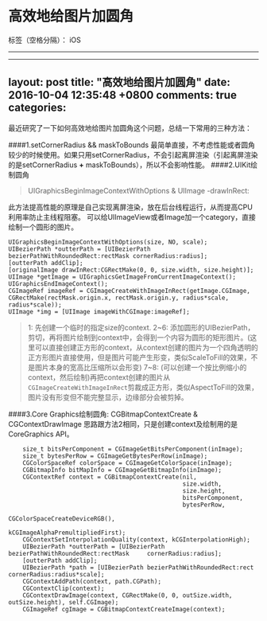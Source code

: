 ﻿# 高效地给图片加圆角

标签（空格分隔）： iOS

---

---
layout: post
title: "高效地给图片加圆角"
date: 2016-10-04 12:35:48 +0800
comments: true
categories: 
---
最近研究了一下如何高效地给图片加圆角这个问题，总结一下常用的三种方法：

####1.setCornerRadius && maskToBounds
最简单直接，不考虑性能或者圆角较少的时候使用。如果只用setCornerRadius，不会引起离屏渲染（引起离屏渲染的是setCornerRadius **+** maskToBounds），所以不会影响性能。
####2.UIKit绘制圆角
>UIGraphicsBeginImageContextWithOptions & UIImage -drawInRect:

此方法提高性能的原理是自己实现离屏渲染，放在后台线程运行，从而提高CPU利用率防止主线程阻塞。
可以给UIImageView或者Image加一个category，直接绘制一个圆形的图片。

```
UIGraphicsBeginImageContextWithOptions(size, NO, scale);
UIBezierPath *outterPath = [UIBezierPath bezierPathWithRoundedRect:rectMask cornerRadius:radius];
[outterPath addClip];
[originalImage drawInRect:CGRectMake(0, 0, size.width, size.height)];
UIImage *getImage = UIGraphicsGetImageFromCurrentImageContext();
UIGraphicsEndImageContext();
CGImageRef imageRef = CGImageCreateWithImageInRect(getImage.CGImage, CGRectMake(rectMask.origin.x, rectMask.origin.y, radius*scale, radius*scale));
UIImage *img = [UIImage imageWithCGImage:imageRef];
```

>1: 先创建一个临时的指定size的context.
2~6: 添加圆形的UIBezierPath，剪切，再将图片绘制到context中，会得到一个内容为圆形的矩形图片。(这里可以直接创建正方形的context，从context创建的图片为一个四角透明的正方形图片直接使用，但是图片可能产生形变，类似ScaleToFill的效果，不是图片本身的宽高比压缩所以会形变)
7~8: (可以创建一个按比例缩小的context，然后绘制)再把context创建的图片从```CGImageCreateWithImageInRect```剪裁成正方形，类似AspectToFill的效果，图片没有形变但不能完整显示，边缘部分会被剪掉。

####3.Core Graphics绘制圆角: CGBitmapContextCreate & CGContextDrawImage
思路跟方法2相同，只是创建context及绘制用的是CoreGraphics API。

```
	size_t bitsPerComponent = CGImageGetBitsPerComponent(inImage);
    size_t bytesPerRow = CGImageGetBytesPerRow(inImage);
    CGColorSpaceRef colorSpace = CGImageGetColorSpace(inImage);
    CGBitmapInfo bitMapInfo = CGImageGetBitmapInfo(inImage);
    CGContextRef context = CGBitmapContextCreate(nil,
                                                 size.width,
                                                 size.height,
                                                 bitsPerComponent,
                                                 bytesPerRow,
                                                 CGColorSpaceCreateDeviceRGB(),
                                                 kCGImageAlphaPremultipliedFirst);
    CGContextSetInterpolationQuality(context, kCGInterpolationHigh);
    UIBezierPath *outterPath = [UIBezierPath bezierPathWithRoundedRect:rectMask 	cornerRadius:radius];
	[outterPath addClip];
	UIBezierPath *path = [UIBezierPath bezierPathWithRoundedRect:rect cornerRadius:radius*scale];
    CGContextAddPath(context, path.CGPath);
    CGContextClip(context);
    CGContextDrawImage(context, CGRectMake(0, 0, outSize.width, outSize.height), self.CGImage);
    CGImageRef cgImage = CGBitmapContextCreateImage(context);
```





